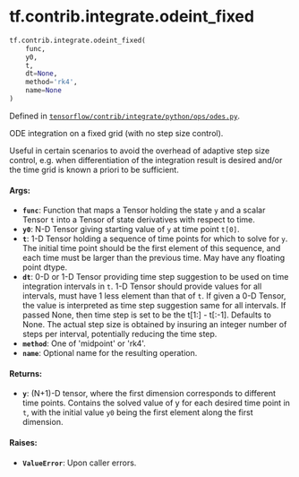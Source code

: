 <div itemscope itemtype="http://developers.google.com/ReferenceObject">
<meta itemprop="name" content="tf.contrib.integrate.odeint_fixed" />
<meta itemprop="path" content="Stable" />
</div>

# tf.contrib.integrate.odeint_fixed

``` python
tf.contrib.integrate.odeint_fixed(
    func,
    y0,
    t,
    dt=None,
    method='rk4',
    name=None
)
```



Defined in [`tensorflow/contrib/integrate/python/ops/odes.py`](https://www.tensorflow.org/code/tensorflow/contrib/integrate/python/ops/odes.py).

ODE integration on a fixed grid (with no step size control).

Useful in certain scenarios to avoid the overhead of adaptive step size
control, e.g. when differentiation of the integration result is desired and/or
the time grid is known a priori to be sufficient.

#### Args:

* <b>`func`</b>: Function that maps a Tensor holding the state `y` and a scalar Tensor
    `t` into a Tensor of state derivatives with respect to time.
* <b>`y0`</b>: N-D Tensor giving starting value of `y` at time point `t[0]`.
* <b>`t`</b>: 1-D Tensor holding a sequence of time points for which to solve for
    `y`. The initial time point should be the first element of this sequence,
    and each time must be larger than the previous time. May have any floating
    point dtype.
* <b>`dt`</b>: 0-D or 1-D Tensor providing time step suggestion to be used on time
    integration intervals in `t`. 1-D Tensor should provide values
    for all intervals, must have 1 less element than that of `t`.
    If given a 0-D Tensor, the value is interpreted as time step suggestion
    same for all intervals. If passed None, then time step is set to be the
    t[1:] - t[:-1]. Defaults to None. The actual step size is obtained by
    insuring an integer number of steps per interval, potentially reducing the
    time step.
* <b>`method`</b>: One of 'midpoint' or 'rk4'.
* <b>`name`</b>: Optional name for the resulting operation.


#### Returns:

* <b>`y`</b>: (N+1)-D tensor, where the first dimension corresponds to different
    time points. Contains the solved value of y for each desired time point in
    `t`, with the initial value `y0` being the first element along the first
    dimension.


#### Raises:

* <b>`ValueError`</b>: Upon caller errors.